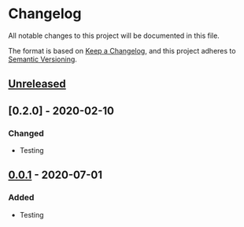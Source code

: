 # Changelog
All notable changes to this project will be documented in this file.

The format is based on [Keep a Changelog](https://keepachangelog.com/en/1.0.0/),
and this project adheres to [Semantic Versioning](https://semver.org/spec/v2.0.0.html).

## [Unreleased]

## [0.2.0] - 2020-02-10
### Changed
- Testing

## [0.0.1] - 2020-07-01
### Added
- Testing

[Unreleased]: https://github.com/atwalsh/kac/compare/v0.0.1...HEAD
[0.0.1]: https://github.com/atwalsh/kac/releases/tag/v0.0.1